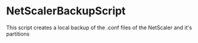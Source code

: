 # NetScalerBackupScript
This script creates a local backup of the .conf files of the NetScaler and it's partitions
